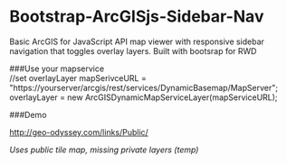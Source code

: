 Bootstrap-ArcGISjs-Sidebar-Nav
=============================

Basic ArcGIS for JavaScript API map viewer with responsive sidebar navigation
that toggles overlay layers.  Built with bootsrap for RWD

###Use your mapservice     
    //set overlayLayer
    mapSerivceURL = "https://yourserver/arcgis/rest/services/DynamicBasemap/MapServer";
    overlayLayer = new ArcGISDynamicMapServiceLayer(mapServiceURL);
    
###Demo

http://geo-odyssey.com/links/Public/

*Uses public tile map, missing private layers (temp)*
